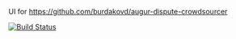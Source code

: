 UI for https://github.com/burdakovd/augur-dispute-crowdsourcer

[![Build Status](https://travis-ci.com/burdakovd/augur-dispute-crowdsourcer-ui.svg?branch=master)](https://travis-ci.com/burdakovd/augur-dispute-crowdsourcer-ui)
